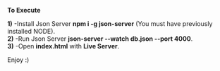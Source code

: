 **To Execute**  

**1)** -Install Json Server **npm i -g json-server**  (You must have previously installed NODE).  
**2)** -Run Json Server **json-server --watch db.json --port 4000**.  
**3)** -Open **index.html** with **Live Server**.  
  
Enjoy :)

